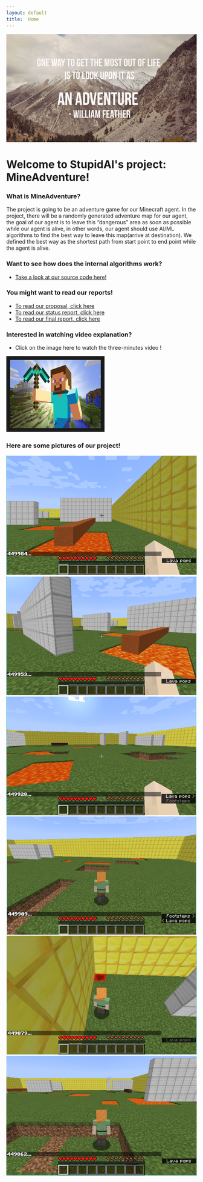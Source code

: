 ```yaml
---
layout: default
title:  Home
---
```


![alt text](https://github.com/YizhuoWu/StupidAI-MineAdventure/blob/master/docs/arts/life-adventure-e1443541694838.jpg?raw=true "Theme Pics")

# Welcome to StupidAI's project: MineAdventure!


### What is MineAdventure?
The project is going to be an adventure game for our Minecraft agent. 
In the project, there will be a randomly generated adventure map for our agent, the goal of our agent is 
to leave this “dangerous” area as soon as possible while our agent is alive, in other words, our agent should 
use AI/ML algorithms to find the best way to leave this map(arrive at destination). We defined the best way 
as the shortest path from start point to end point while the agent is alive.

### Want to see how does the internal algorithms work?
- [Take a look at our source code here!](https://github.com/YizhuoWu/StupidAI-MineAdventure)

### You might want to read our reports!

- [To read our proposal, click here](proposal.html)
- [To read our status report, click here](status.html)
- [To read our final report, click here](final.html)

### Interested in watching video explanation?

- Click on the image here to watch the three-minutes video !

<a href="https://www.youtube.com/watch?v=2PWox0341OI" target="_blank"><img src="https://github.com/YizhuoWu/StupidAI-MineAdventure/blob/master/docs/arts/Video.jpg?raw=true" 
alt="IMAGE ALT TEXT HERE" width="240" height="180" border="10" /></a>

### Here are some pictures of our project!
![alt text](https://github.com/YizhuoWu/StupidAI-MineAdventure/blob/master/docs/arts/Malmo%20Pictures/1.png?raw=true"Img1") 
![alt text](https://github.com/YizhuoWu/StupidAI-MineAdventure/blob/master/docs/arts/Malmo%20Pictures/2.png?raw=true"Img2") 
![alt text](https://github.com/YizhuoWu/StupidAI-MineAdventure/blob/master/docs/arts/Malmo%20Pictures/3.png?raw=true"Img3") 
![alt text](https://github.com/YizhuoWu/StupidAI-MineAdventure/blob/master/docs/arts/Malmo%20Pictures/4.png?raw=true"Img4") 
![alt text](https://github.com/YizhuoWu/StupidAI-MineAdventure/blob/master/docs/arts/Malmo%20Pictures/5.png?raw=true"Img5") 
![alt text](https://github.com/YizhuoWu/StupidAI-MineAdventure/blob/master/docs/arts/Malmo%20Pictures/6.png?raw=true"Img6") 



